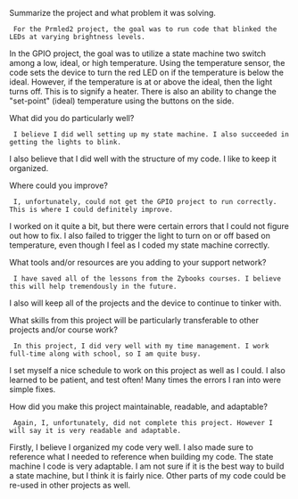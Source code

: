 Summarize the project and what problem it was solving.

     For the Prmled2 project, the goal was to run code that blinked the LEDs at varying brightness levels.
In the GPIO project, the goal was to utilize a state machine two switch among a low, ideal, or high temperature.
Using the temperature sensor, the code sets the device to turn the red LED on if the temperature is below the ideal.
However, if the temperature is at or above the ideal, then the light turns off. This is to signify a heater.
There is also an ability to change the "set-point" (ideal) temperature using the buttons on the side.

What did you do particularly well?

     I believe I did well setting up my state machine. I also succeeded in getting the lights to blink.
I also believe that I did well with the structure of my code. I like to keep it organized.

Where could you improve?

     I, unfortunately, could not get the GPIO project to run correctly. This is where I could definitely improve.
I worked on it quite a bit, but there were certain errors that I could not figure out how to fix.
I also failed to trigger the light to turn on or off based on temperature,
even though I feel as I coded my state machine correctly.

What tools and/or resources are you adding to your support network?

     I have saved all of the lessons from the Zybooks courses. I believe this will help tremendously in the future.
I also will keep all of the projects and the device to continue to tinker with.

What skills from this project will be particularly transferable to other projects and/or course work?

     In this project, I did very well with my time management. I work full-time along with school, so I am quite busy.
I set myself a nice schedule to work on this project as well as I could. 
I also learned to be patient, and test often! 
Many times the errors I ran into were simple fixes.

How did you make this project maintainable, readable, and adaptable?

     Again, I, unfortunately, did not complete this project. However I will say it is very readable and adaptable.
Firstly, I believe I organized my code very well. I also made sure to reference what I needed to reference when building my code.
The state machine I code is very adaptable. I am not sure if it is the best way to build a state machine, but I think it is fairly nice.
Other parts of my code could be re-used in other projects as well.
